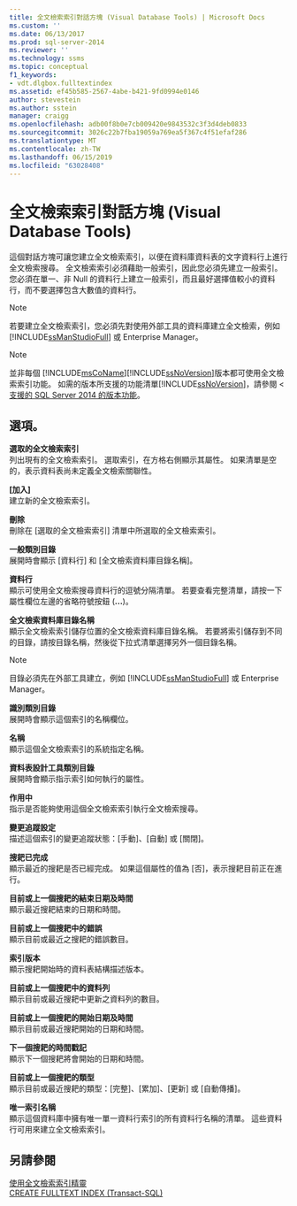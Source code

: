 ```yaml
---
title: 全文檢索索引對話方塊 (Visual Database Tools) | Microsoft Docs
ms.custom: ''
ms.date: 06/13/2017
ms.prod: sql-server-2014
ms.reviewer: ''
ms.technology: ssms
ms.topic: conceptual
f1_keywords:
- vdt.dlgbox.fulltextindex
ms.assetid: ef45b585-2567-4abe-b421-9fd0994e0146
author: stevestein
ms.author: sstein
manager: craigg
ms.openlocfilehash: adb00f8b0e7cb009420e9843532c3f3d4deb0833
ms.sourcegitcommit: 3026c22b7fba19059a769ea5f367c4f51efaf286
ms.translationtype: MT
ms.contentlocale: zh-TW
ms.lasthandoff: 06/15/2019
ms.locfileid: "63028408"
---
```

# <a name="full-text-index-dialog-box-visual-database-tools"></a>全文檢索索引對話方塊 (Visual Database Tools)
  這個對話方塊可讓您建立全文檢索索引，以便在資料庫資料表的文字資料行上進行全文檢索搜尋。 全文檢索索引必須藉助一般索引，因此您必須先建立一般索引。 您必須在單一、非 Null 的資料行上建立一般索引，而且最好選擇值較小的資料行，而不要選擇包含大數值的資料行。  
  
> [!NOTE]  
>  若要建立全文檢索索引，您必須先對使用外部工具的資料庫建立全文檢索，例如 [!INCLUDE[ssManStudioFull](../../includes/ssmanstudiofull-md.md)] 或 Enterprise Manager。  
  
> [!NOTE]  
>  並非每個 [!INCLUDE[msCoName](../../includes/msconame-md.md)][!INCLUDE[ssNoVersion](../../includes/ssnoversion-md.md)]版本都可使用全文檢索索引功能。 如需的版本所支援的功能清單[!INCLUDE[ssNoVersion](../../includes/ssnoversion-md.md)]，請參閱 <<c2> [ 支援的 SQL Server 2014 的版本功能](../../getting-started/features-supported-by-the-editions-of-sql-server-2014.md)。  
  
## <a name="options"></a>選項。  
 **選取的全文檢索索引**  
 列出現有的全文檢索索引。 選取索引，在方格右側顯示其屬性。 如果清單是空的，表示資料表尚未定義全文檢索關聯性。  
  
 **[加入]**  
 建立新的全文檢索索引。  
  
 **刪除**  
 刪除在 [選取的全文檢索索引] 清單中所選取的全文檢索索引。  
  
 **一般類別目錄**  
 展開時會顯示 [資料行] 和 [全文檢索資料庫目錄名稱]。  
  
 **資料行**  
 顯示可使用全文檢索搜尋資料行的逗號分隔清單。 若要查看完整清單，請按一下屬性欄位左邊的省略符號按鈕 (**...**)。  
  
 **全文檢索資料庫目錄名稱**  
 顯示全文檢索索引儲存位置的全文檢索資料庫目錄名稱。 若要將索引儲存到不同的目錄，請按目錄名稱，然後從下拉式清單選擇另外一個目錄名稱。  
  
> [!NOTE]  
>  目錄必須先在外部工具建立，例如 [!INCLUDE[ssManStudioFull](../../includes/ssmanstudiofull-md.md)] 或 Enterprise Manager。  
  
 **識別類別目錄**  
 展開時會顯示這個索引的名稱欄位。  
  
 **名稱**  
 顯示這個全文檢索索引的系統指定名稱。  
  
 **資料表設計工具類別目錄**  
 展開時會顯示指示索引如何執行的屬性。  
  
 **作用中**  
 指示是否能夠使用這個全文檢索索引執行全文檢索搜尋。  
  
 **變更追蹤設定**  
 描述這個索引的變更追蹤狀態：[手動]、[自動] 或 [關閉]。  
  
 **搜耙已完成**  
 顯示最近的搜耙是否已經完成。 如果這個屬性的值為 [否]，表示搜耙目前正在進行。  
  
 **目前或上一個搜耙的結束日期及時間**  
 顯示最近搜耙結束的日期和時間。  
  
 **目前或上一個搜耙中的錯誤**  
 顯示目前或最近之搜耙的錯誤數目。  
  
 **索引版本**  
 顯示搜耙開始時的資料表結構描述版本。  
  
 **目前或上一個搜耙中的資料列**  
 顯示目前或最近搜耙中更新之資料列的數目。  
  
 **目前或上一個搜耙的開始日期及時間**  
 顯示目前或最近搜耙開始的日期和時間。  
  
 **下一個搜耙的時間戳記**  
 顯示下一個搜耙將會開始的日期和時間。  
  
 **目前或上一個搜耙的類型**  
 顯示目前或最近搜耙的類型：[完整]、[累加]、[更新] 或 [自動傳播]。  
  
 **唯一索引名稱**  
 顯示這個資料庫中擁有唯一單一資料行索引的所有資料行名稱的清單。 這些資料行可用來建立全文檢索索引。  
  
## <a name="see-also"></a>另請參閱  
 [使用全文檢索索引精靈](../../relational-databases/search/use-the-full-text-indexing-wizard.md)   
 [CREATE FULLTEXT INDEX &#40;Transact-SQL&#41;](/sql/t-sql/statements/create-fulltext-index-transact-sql)  
  
  
